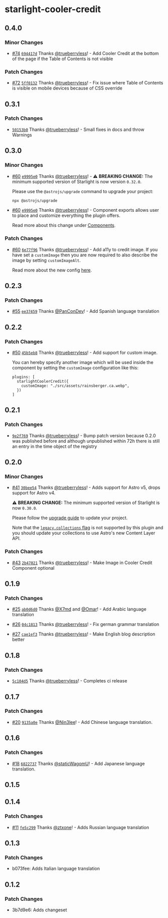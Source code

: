 # starlight-cooler-credit

## 0.4.0

### Minor Changes

- [#74](https://github.com/trueberryless-org/starlight-cooler-credit/pull/74) [`694417d`](https://github.com/trueberryless-org/starlight-cooler-credit/commit/694417d070bb872eb2feced3c7b853ab3f54a526) Thanks [@trueberryless](https://github.com/trueberryless)! - Add Cooler Credit at the bottom of the page if the Table of Contents is not visible

### Patch Changes

- [#72](https://github.com/trueberryless-org/starlight-cooler-credit/pull/72) [`5ff0132`](https://github.com/trueberryless-org/starlight-cooler-credit/commit/5ff01323065dd5daedf4a37978f7957cd5abd375) Thanks [@trueberryless](https://github.com/trueberryless)! - Fix issue where Table of Contents is visible on mobile devices because of CSS override

## 0.3.1

### Patch Changes

- [`50153b0`](https://github.com/trueberryless-org/starlight-cooler-credit/commit/50153b02563c1f23e683bf6900f4b7d2e8071a70) Thanks [@trueberryless](https://github.com/trueberryless)! - Small fixes in docs and throw Warnings

## 0.3.0

### Minor Changes

- [#60](https://github.com/trueberryless-org/starlight-cooler-credit/pull/60) [`e9995e0`](https://github.com/trueberryless-org/starlight-cooler-credit/commit/e9995e0f50bec1cdbc121899769219b62ee57223) Thanks [@trueberryless](https://github.com/trueberryless)! - ⚠️ **BREAKING CHANGE:** The minimum supported version of Starlight is now version `0.32.0`.

  Please use the `@astrojs/upgrade` command to upgrade your project:

  ```sh
  npx @astrojs/upgrade
  ```

- [#60](https://github.com/trueberryless-org/starlight-cooler-credit/pull/60) [`e9995e0`](https://github.com/trueberryless-org/starlight-cooler-credit/commit/e9995e0f50bec1cdbc121899769219b62ee57223) Thanks [@trueberryless](https://github.com/trueberryless)! - Component exports allows user to place and customize everything the plugin offers.

  Read more about this change under [Components](https://starlight-cooler-credit.trueberryless.org/credit-reference-card/).

### Patch Changes

- [#60](https://github.com/trueberryless-org/starlight-cooler-credit/pull/60) [`6e77f96`](https://github.com/trueberryless-org/starlight-cooler-credit/commit/6e77f96ab4ce84d069f1ba3eed4f7c9c541a4093) Thanks [@trueberryless](https://github.com/trueberryless)! - Add a11y to credit image. If you have set a `customImage` then you are now required to also describe the image by setting `customImageAlt`.

  Read more about the new config [here](https://starlight-cooler-credit.trueberryless.org/configuration/#customimagealt).

## 0.2.3

### Patch Changes

- [#55](https://github.com/trueberryless-org/starlight-cooler-credit/pull/55) [`ee37459`](https://github.com/trueberryless-org/starlight-cooler-credit/commit/ee374593e459b728e34503cc5ae1a6c177a4396f) Thanks [@PanConDev](https://github.com/PanConDev)! - Add Spanish language translation

## 0.2.2

### Patch Changes

- [#50](https://github.com/trueberryless-org/starlight-cooler-credit/pull/50) [`45b5eb8`](https://github.com/trueberryless-org/starlight-cooler-credit/commit/45b5eb85c5bc3be4899cbd907acabeb6f20bfd3c) Thanks [@trueberryless](https://github.com/trueberryless)! - Add support for custom image.

  You can hereby specify another image which will be used inside the component by setting the `customImage` configuration like this:

  ```
  plugins: [
    starlightCoolerCredit({
      customImage: "./src/assets/rainsberger.ca.webp",
    })
  ]
  ```

## 0.2.1

### Patch Changes

- [`9e2f769`](https://github.com/trueberryless-org/starlight-cooler-credit/commit/9e2f7698d3079bf36e1e7cc811e0ed9f032f401d) Thanks [@trueberryless](https://github.com/trueberryless)! - Bump patch version because 0.2.0 was published before and although unpublished within 72h there is still an entry in the time object of the registry

## 0.2.0

### Minor Changes

- [#41](https://github.com/trueberryless-org/starlight-cooler-credit/pull/41) [`30bee54`](https://github.com/trueberryless-org/starlight-cooler-credit/commit/30bee54b86c1c8ccd30413e3d8c4b53a6af0e370) Thanks [@trueberryless](https://github.com/trueberryless)! - Adds support for Astro v5, drops support for Astro v4.

  ⚠️ **BREAKING CHANGE:** The minimum supported version of Starlight is now `0.30.0`.

  Please follow the [upgrade guide](https://github.com/withastro/starlight/releases/tag/%40astrojs/starlight%400.30.0) to update your project.

  Note that the [`legacy.collections` flag](https://docs.astro.build/en/reference/legacy-flags/#collections) is not supported by this plugin and you should update your collections to use Astro's new Content Layer API.

### Patch Changes

- [#43](https://github.com/trueberryless-org/starlight-cooler-credit/pull/43) [`2b47021`](https://github.com/trueberryless-org/starlight-cooler-credit/commit/2b47021d50251b18592a692240066e0d4cf3418e) Thanks [@trueberryless](https://github.com/trueberryless)! - Make Image in Cooler Credit Component optional

## 0.1.9

### Patch Changes

- [#25](https://github.com/trueberryless-org/starlight-cooler-credit/pull/25) [`ab0d6d0`](https://github.com/trueberryless-org/starlight-cooler-credit/commit/ab0d6d02f2e8dca47620b19924bdd8f1909540c9) Thanks [@X7md](https://github.com/X7md) and [@Omar](https://github.com/OmarIsAdev)! - Add Arabic language translation

- [#26](https://github.com/trueberryless-org/starlight-cooler-credit/pull/26) [`04c1813`](https://github.com/trueberryless-org/starlight-cooler-credit/commit/04c181327f6a676fe63422724f92498a2690bfc5) Thanks [@trueberryless](https://github.com/trueberryless)! - Fix german grammar translation

- [#27](https://github.com/trueberryless-org/starlight-cooler-credit/pull/27) [`cae1ef3`](https://github.com/trueberryless-org/starlight-cooler-credit/commit/cae1ef353f0d8cf3d63ccbfd08f7ebcece1abc19) Thanks [@trueberryless](https://github.com/trueberryless)! - Make English blog description better

## 0.1.8

### Patch Changes

- [`5c104d5`](https://github.com/trueberryless-org/starlight-cooler-credit/commit/5c104d5b14b13966290122df58a8a752e98997d4) Thanks [@trueberryless](https://github.com/trueberryless)! - Completes ci release

## 0.1.7

### Patch Changes

- [#20](https://github.com/trueberryless-org/starlight-cooler-credit/pull/20) [`9135a0e`](https://github.com/trueberryless-org/starlight-cooler-credit/commit/9135a0e4db720ddbe8f77b564d5f2754e382e844) Thanks [@Nin3lee](https://github.com/Nin3lee)! - Add Chinese language translation.

## 0.1.6

### Patch Changes

- [#18](https://github.com/trueberryless-org/starlight-cooler-credit/pull/18) [`6822737`](https://github.com/trueberryless-org/starlight-cooler-credit/commit/6822737ce5a66924a967e5fecc8041a60b2c164b) Thanks [@staticWagomU](https://github.com/staticWagomU)! - Add Japanese language translation.

## 0.1.5

## 0.1.4

### Patch Changes

- [#11](https://github.com/trueberryless-org/starlight-cooler-credit/pull/11) [`fe5c299`](https://github.com/trueberryless-org/starlight-cooler-credit/commit/fe5c29942aec69c3beb91ab613c83f6d810fc03f) Thanks [@ztxone](https://github.com/ztxone)! - Adds Russian language translation

## 0.1.3

### Patch Changes

- b073fee: Adds Italian language translation

## 0.1.2

### Patch Changes

- 3b7d9e6: Adds changeset
